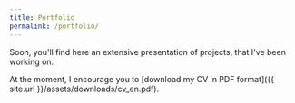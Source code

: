```yaml
---
title: Portfolio
permalink: /portfolio/
---
```

Soon, you'll find here an extensive presentation of projects, that I've been working on.

At the moment, I encourage you to [download my CV in PDF format]({{ site.url }}/assets/downloads/cv_en.pdf).
